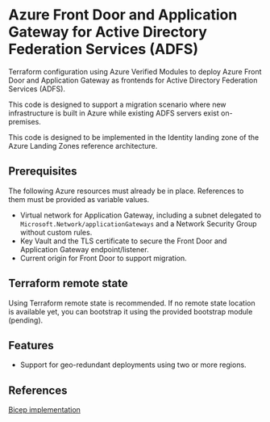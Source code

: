 # Azure Front Door and Application Gateway for Active Directory Federation Services (ADFS)

Terraform configuration using Azure Verified Modules to deploy Azure Front Door and Application Gateway as frontends for Active Directory Federation Services (ADFS).

This code is designed to support a migration scenario where new infrastructure is built in Azure while existing ADFS servers exist on-premises.

This code is designed to be implemented in the Identity landing zone of the Azure Landing Zones reference architecture.

## Prerequisites

The following Azure resources must already be in place. References to them must be provided as variable values.

- Virtual network for Application Gateway, including a subnet delegated to `Microsoft.Network/applicationGateways` and a Network Security Group without custom rules.
- Key Vault and the TLS certificate to secure the Front Door and Application Gateway endpoint/listener.
- Current origin for Front Door to support migration.

## Terraform remote state

Using Terraform remote state is recommended. If no remote state location is available yet, you can bootstrap it using the provided bootstrap module (pending).

## Features

- Support for geo-redundant deployments using two or more regions.

## References

[Bicep implementation](https://learn.microsoft.com/samples/azure/azure-quickstart-templates/front-door-standard-premium-application-gateway-public/)
